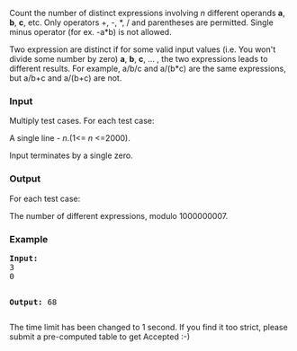 <p>Count the number of distinct expressions involving <em>n</em> different operands <strong>a</strong>, <strong>b</strong>, <strong>c</strong>, etc. Only operators +, -, *, / and parentheses are permitted. Single minus operator (for ex. -a*b) is not allowed.</p>
<p>Two expression are distinct if for some valid input values (i.e. You won't divide some number by zero) <strong>a</strong>, <strong>b</strong>, <strong>c</strong>, ... , the two expressions leads to different results. For example, a/b/c and a/(b*c) are the same expressions, but a/b+c and a/(b+c) are not.</p>
<h3>Input</h3>
<p>Multiply test cases. For each test case:</p>
<p>A single line - <em>n</em>.(1&lt;= <em>n</em> &lt;=2000).</p>
<p>Input terminates by a single zero.</p>
<h3>Output</h3>
<p>For each test case:</p>
<p>The number of different expressions, modulo 1000000007.</p>
<h3>Example</h3>
<pre><strong>Input:</strong>
3
0

<strong>Output:</strong>
68
</pre>

<p> The time limit has been changed to 1 second. If you find it too strict, please submit a pre-computed table to get Accepted :-) </p>